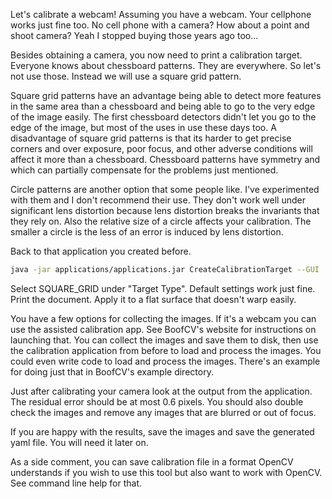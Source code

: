 Let's calibrate a webcam! Assuming you have a webcam. Your cellphone works just fine too. No cell phone
with a camera? How about a point and shoot camera? Yeah I stopped buying those years ago too...

Besides obtaining a camera, you now need to print a calibration target. Everyone knows about chessboard
patterns. They are everywhere. So let's not use those. Instead we will use a square grid pattern.

Square grid patterns have an advantage being able to detect more features in the same area than
a chessboard and being able to go to the very edge of the image easily. The first chessboard detectors
didn't let you go to the edge of the image, but most of the uses in use these days too. A disadvantage
of square grid patterns is that its harder to get precise corners and over exposure, poor focus, and 
other adverse conditions will affect it more than a chessboard. Chessboard patterns have symmetry
and which can partially compensate for the problems just mentioned.

Circle patterns are another option that some people like. I've experimented with them and I don't
recommend their use. They don't work well under significant lens distortion because lens distortion
breaks the invariants that they rely on. Also the relative size of a circle affects your calibration.
The smaller a circle is the less of an error is induced by lens distortion.

Back to that application you created before.

```bash
java -jar applications/applications.jar CreateCalibrationTarget --GUI
```

Select SQUARE_GRID under "Target Type". Default settings work just fine. Print the document. Apply it
to a flat surface that doesn't warp easily.

You have a few options for collecting the images. If it's a webcam you can use the assisted calibration
app. See BoofCV's website for instructions on launching that. You can collect the images and
save them to disk, then use the calibration application from before to load and process the images.
You could even write code to load and process the images. There's an example for doing just that
in BoofCV's example directory.

Just after calibrating your camera look at the output from the application. The residual error should be
at most 0.6 pixels. You should also double check the images and remove any images that
are blurred or out of focus.

If you are happy with the results, save the images and save the generated yaml file. You will
need it later on.

As a side comment, you can save calibration file in a format OpenCV understands if you wish
to use this tool but also want to work with OpenCV. See command line help for that.
